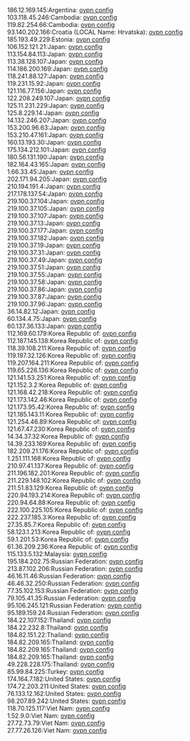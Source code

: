 186.12.169.145:Argentina: [ovpn config](vpn/186_12_169_145.ovpn)  
103.118.45.246:Cambodia: [ovpn config](vpn/103_118_45_246.ovpn)  
119.82.254.66:Cambodia: [ovpn config](vpn/119_82_254_66.ovpn)  
93.140.202.166:Croatia (LOCAL Name: Hrvatska): [ovpn config](vpn/93_140_202_166.ovpn)  
185.193.49.229:Estonia: [ovpn config](vpn/185_193_49_229.ovpn)  
106.152.121.21:Japan: [ovpn config](vpn/106_152_121_21.ovpn)  
113.154.84.113:Japan: [ovpn config](vpn/113_154_84_113.ovpn)  
113.38.128.107:Japan: [ovpn config](vpn/113_38_128_107.ovpn)  
114.186.200.169:Japan: [ovpn config](vpn/114_186_200_169.ovpn)  
118.241.88.127:Japan: [ovpn config](vpn/118_241_88_127.ovpn)  
119.231.15.92:Japan: [ovpn config](vpn/119_231_15_92.ovpn)  
121.116.77.156:Japan: [ovpn config](vpn/121_116_77_156.ovpn)  
122.208.249.107:Japan: [ovpn config](vpn/122_208_249_107.ovpn)  
125.11.231.229:Japan: [ovpn config](vpn/125_11_231_229.ovpn)  
125.8.229.14:Japan: [ovpn config](vpn/125_8_229_14.ovpn)  
14.132.246.207:Japan: [ovpn config](vpn/14_132_246_207.ovpn)  
153.200.96.63:Japan: [ovpn config](vpn/153_200_96_63.ovpn)  
153.210.47.161:Japan: [ovpn config](vpn/153_210_47_161.ovpn)  
160.13.193.30:Japan: [ovpn config](vpn/160_13_193_30.ovpn)  
175.134.212.101:Japan: [ovpn config](vpn/175_134_212_101.ovpn)  
180.56.131.190:Japan: [ovpn config](vpn/180_56_131_190.ovpn)  
182.164.43.165:Japan: [ovpn config](vpn/182_164_43_165.ovpn)  
1.66.33.45:Japan: [ovpn config](vpn/1_66_33_45.ovpn)  
202.171.94.205:Japan: [ovpn config](vpn/202_171_94_205.ovpn)  
210.194.191.4:Japan: [ovpn config](vpn/210_194_191_4.ovpn)  
217.178.137.54:Japan: [ovpn config](vpn/217_178_137_54.ovpn)  
219.100.37.104:Japan: [ovpn config](vpn/219_100_37_104.ovpn)  
219.100.37.105:Japan: [ovpn config](vpn/219_100_37_105.ovpn)  
219.100.37.107:Japan: [ovpn config](vpn/219_100_37_107.ovpn)  
219.100.37.13:Japan: [ovpn config](vpn/219_100_37_13.ovpn)  
219.100.37.177:Japan: [ovpn config](vpn/219_100_37_177.ovpn)  
219.100.37.182:Japan: [ovpn config](vpn/219_100_37_182.ovpn)  
219.100.37.19:Japan: [ovpn config](vpn/219_100_37_19.ovpn)  
219.100.37.31:Japan: [ovpn config](vpn/219_100_37_31.ovpn)  
219.100.37.49:Japan: [ovpn config](vpn/219_100_37_49.ovpn)  
219.100.37.51:Japan: [ovpn config](vpn/219_100_37_51.ovpn)  
219.100.37.55:Japan: [ovpn config](vpn/219_100_37_55.ovpn)  
219.100.37.58:Japan: [ovpn config](vpn/219_100_37_58.ovpn)  
219.100.37.86:Japan: [ovpn config](vpn/219_100_37_86.ovpn)  
219.100.37.87:Japan: [ovpn config](vpn/219_100_37_87.ovpn)  
219.100.37.96:Japan: [ovpn config](vpn/219_100_37_96.ovpn)  
36.14.82.12:Japan: [ovpn config](vpn/36_14_82_12.ovpn)  
60.134.4.75:Japan: [ovpn config](vpn/60_134_4_75.ovpn)  
60.137.36.133:Japan: [ovpn config](vpn/60_137_36_133.ovpn)  
112.169.60.179:Korea Republic of: [ovpn config](vpn/112_169_60_179.ovpn)  
112.187.145.138:Korea Republic of: [ovpn config](vpn/112_187_145_138.ovpn)  
118.39.108.211:Korea Republic of: [ovpn config](vpn/118_39_108_211.ovpn)  
119.197.32.126:Korea Republic of: [ovpn config](vpn/119_197_32_126.ovpn)  
119.207.164.211:Korea Republic of: [ovpn config](vpn/119_207_164_211.ovpn)  
119.65.226.136:Korea Republic of: [ovpn config](vpn/119_65_226_136.ovpn)  
121.141.53.251:Korea Republic of: [ovpn config](vpn/121_141_53_251.ovpn)  
121.152.3.2:Korea Republic of: [ovpn config](vpn/121_152_3_2.ovpn)  
121.168.42.218:Korea Republic of: [ovpn config](vpn/121_168_42_218.ovpn)  
121.173.142.46:Korea Republic of: [ovpn config](vpn/121_173_142_46.ovpn)  
121.173.95.42:Korea Republic of: [ovpn config](vpn/121_173_95_42.ovpn)  
121.185.143.11:Korea Republic of: [ovpn config](vpn/121_185_143_11.ovpn)  
121.254.46.89:Korea Republic of: [ovpn config](vpn/121_254_46_89.ovpn)  
121.67.47.230:Korea Republic of: [ovpn config](vpn/121_67_47_230.ovpn)  
14.34.37.32:Korea Republic of: [ovpn config](vpn/14_34_37_32.ovpn)  
14.39.233.169:Korea Republic of: [ovpn config](vpn/14_39_233_169.ovpn)  
182.209.21.176:Korea Republic of: [ovpn config](vpn/182_209_21_176.ovpn)  
1.251.111.168:Korea Republic of: [ovpn config](vpn/1_251_111_168.ovpn)  
210.97.41.137:Korea Republic of: [ovpn config](vpn/210_97_41_137.ovpn)  
211.196.182.201:Korea Republic of: [ovpn config](vpn/211_196_182_201.ovpn)  
211.229.148.102:Korea Republic of: [ovpn config](vpn/211_229_148_102.ovpn)  
211.51.83.129:Korea Republic of: [ovpn config](vpn/211_51_83_129.ovpn)  
220.94.193.214:Korea Republic of: [ovpn config](vpn/220_94_193_214.ovpn)  
220.94.64.88:Korea Republic of: [ovpn config](vpn/220_94_64_88.ovpn)  
222.100.225.105:Korea Republic of: [ovpn config](vpn/222_100_225_105.ovpn)  
222.237.185.3:Korea Republic of: [ovpn config](vpn/222_237_185_3.ovpn)  
27.35.85.7:Korea Republic of: [ovpn config](vpn/27_35_85_7.ovpn)  
58.123.1.213:Korea Republic of: [ovpn config](vpn/58_123_1_213.ovpn)  
59.1.201.53:Korea Republic of: [ovpn config](vpn/59_1_201_53.ovpn)  
61.36.209.236:Korea Republic of: [ovpn config](vpn/61_36_209_236.ovpn)  
115.133.5.132:Malaysia: [ovpn config](vpn/115_133_5_132.ovpn)  
195.184.202.75:Russian Federation: [ovpn config](vpn/195_184_202_75.ovpn)  
213.87.102.206:Russian Federation: [ovpn config](vpn/213_87_102_206.ovpn)  
46.16.11.46:Russian Federation: [ovpn config](vpn/46_16_11_46.ovpn)  
46.46.32.250:Russian Federation: [ovpn config](vpn/46_46_32_250.ovpn)  
77.35.102.153:Russian Federation: [ovpn config](vpn/77_35_102_153.ovpn)  
79.105.41.35:Russian Federation: [ovpn config](vpn/79_105_41_35.ovpn)  
95.106.245.121:Russian Federation: [ovpn config](vpn/95_106_245_121.ovpn)  
95.189.159.24:Russian Federation: [ovpn config](vpn/95_189_159_24.ovpn)  
184.22.107.152:Thailand: [ovpn config](vpn/184_22_107_152.ovpn)  
184.22.232.8:Thailand: [ovpn config](vpn/184_22_232_8.ovpn)  
184.82.151.22:Thailand: [ovpn config](vpn/184_82_151_22.ovpn)  
184.82.209.165:Thailand: [ovpn config](vpn/184_82_209_165.ovpn)  
184.82.209.165:Thailand: [ovpn config](vpn/184_82_209_165.ovpn)  
184.82.209.165:Thailand: [ovpn config](vpn/184_82_209_165.ovpn)  
49.228.228.175:Thailand: [ovpn config](vpn/49_228_228_175.ovpn)  
85.99.84.225:Turkey: [ovpn config](vpn/85_99_84_225.ovpn)  
174.164.7.182:United States: [ovpn config](vpn/174_164_7_182.ovpn)  
174.72.203.211:United States: [ovpn config](vpn/174_72_203_211.ovpn)  
76.133.12.162:United States: [ovpn config](vpn/76_133_12_162.ovpn)  
98.207.89.242:United States: [ovpn config](vpn/98_207_89_242.ovpn)  
118.70.125.117:Viet Nam: [ovpn config](vpn/118_70_125_117.ovpn)  
1.52.9.0:Viet Nam: [ovpn config](vpn/1_52_9_0.ovpn)  
27.72.73.79:Viet Nam: [ovpn config](vpn/27_72_73_79.ovpn)  
27.77.26.126:Viet Nam: [ovpn config](vpn/27_77_26_126.ovpn)  
